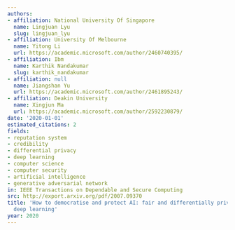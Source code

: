```yaml
---
authors:
- affiliation: National University Of Singapore
  name: Lingjuan Lyu
  slug: lingjuan_lyu
- affiliation: University Of Melbourne
  name: Yitong Li
  url: https://academic.microsoft.com/author/2460740395/
- affiliation: Ibm
  name: Karthik Nandakumar
  slug: karthik_nandakumar
- affiliation: null
  name: Jiangshan Yu
  url: https://academic.microsoft.com/author/2461895243/
- affiliation: Deakin University
  name: Xingjun Ma
  url: https://academic.microsoft.com/author/2592230879/
date: '2020-01-01'
estimated_citations: 2
fields:
- reputation system
- credibility
- differential privacy
- deep learning
- computer science
- computer security
- artificial intelligence
- generative adversarial network
in: IEEE Transactions on Dependable and Secure Computing
src: http://export.arxiv.org/pdf/2007.09370
title: 'How to democratise and protect AI: fair and differentially private decentralised
  deep learning'
year: 2020
---
```

